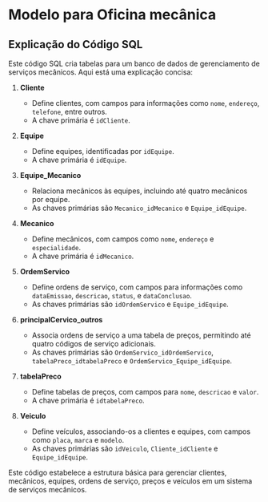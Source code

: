 # Modelo para Oficina mecânica
## Explicação do Código SQL

Este código SQL cria tabelas para um banco de dados de gerenciamento de serviços mecânicos. Aqui está uma explicação concisa:

1. **Cliente**
   - Define clientes, com campos para informações como `nome`, `endereço`, `telefone`, entre outros.
   - A chave primária é `idCliente`.

2. **Equipe**
   - Define equipes, identificadas por `idEquipe`.
   - A chave primária é `idEquipe`.

3. **Equipe_Mecanico**
   - Relaciona mecânicos às equipes, incluindo até quatro mecânicos por equipe.
   - As chaves primárias são `Mecanico_idMecanico` e `Equipe_idEquipe`.

4. **Mecanico**
   - Define mecânicos, com campos como `nome`, `endereço` e `especialidade`.
   - A chave primária é `idMecanico`.

5. **OrdemServico**
   - Define ordens de serviço, com campos para informações como `dataEmissao`, `descricao`, `status`, e `dataConclusao`.
   - As chaves primárias são `idOrdemServico` e `Equipe_idEquipe`.

6. **principalCervico_outros**
   - Associa ordens de serviço a uma tabela de preços, permitindo até quatro códigos de serviço adicionais.
   - As chaves primárias são `OrdemServico_idOrdemServico`, `tabelaPreco_idtabelaPreco` e `OrdemServico_Equipe_idEquipe`.

7. **tabelaPreco**
   - Define tabelas de preços, com campos para `nome`, `descricao` e `valor`.
   - A chave primária é `idtabelaPreco`.

8. **Veiculo**
   - Define veículos, associando-os a clientes e equipes, com campos como `placa`, `marca` e `modelo`.
   - As chaves primárias são `idVeiculo`, `Cliente_idCliente` e `Equipe_idEquipe`.

Este código estabelece a estrutura básica para gerenciar clientes, mecânicos, equipes, ordens de serviço, preços e veículos em um sistema de serviços mecânicos.
